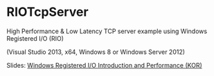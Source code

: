 RIOTcpServer
============

High Performance & Low Latency TCP server example using Windows Registered I/O (RIO)

(Visual Studio 2013, x64, Windows 8 or Windows Server 2012)

Slides: [Windows Registered I/O Introduction and Performance (KOR)](http://www.slideshare.net/sm9kr/windows-registered-io-rio)
